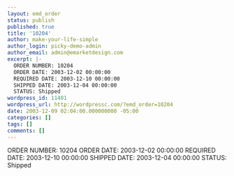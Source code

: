 ```yaml
---
layout: emd_order
status: publish
published: true
title: '10204'
author: make-your-life-simple
author_login: picky-demo-admin
author_email: admin@emarketdesign.com
excerpt: |-
  ORDER NUMBER: 10204
  ORDER DATE: 2003-12-02 00:00:00
  REQUIRED DATE: 2003-12-10 00:00:00
  SHIPPED DATE: 2003-12-04 00:00:00
  STATUS: Shipped
wordpress_id: 11401
wordpress_url: http://wordpressc.com/?emd_order=10204
date: 2003-12-09 02:04:00.000000000 -05:00
categories: []
tags: []
comments: []
---
```

ORDER NUMBER: 10204
ORDER DATE: 2003-12-02 00:00:00
REQUIRED DATE: 2003-12-10 00:00:00
SHIPPED DATE: 2003-12-04 00:00:00
STATUS: Shipped
